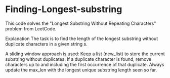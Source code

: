# Finding-Longest-substring

This code solves the "Longest Substring Without Repeating Characters" problem from LeetCode.

Explanation
The task is to find the length of the longest substring without duplicate characters in a given string s.

A sliding window approach is used:
Keep a list (new_list) to store the current substring without duplicates.
If a duplicate character is found, remove characters up to and including the first occurrence of that duplicate.
Always update the max_len with the longest unique substring length seen so far.
